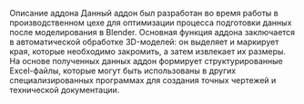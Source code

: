 Описание аддона
Данный аддон был разработан во время работы в производственном цехе для оптимизации процесса подготовки данных после моделирования в Blender.
Основная функция аддона заключается в автоматической обработке 3D-моделей: он выделяет и маркирует края, которые необходимо закромить, а затем извлекает их размеры.
На основе полученных данных аддон формирует структурированные Excel-файлы, которые могут быть использованы в других специализированных программах для создания точных чертежей и технической документации.
